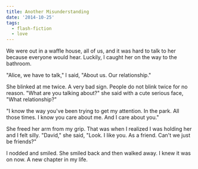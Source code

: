 ```yaml
---
title: Another Misunderstanding
date: '2014-10-25'
tags:
  - flash-fiction
  - love
---
```


We were out in a waffle house, all of us, and it was hard to talk to her because
everyone would hear. Luckily, I caught her on the way to the bathroom.

<!-- truncate -->

"Alice, we have to talk," I said, "About us. Our relationship."

She blinked at me twice. A very bad sign. People do not blink twice for no
reason. "What are you talking about?" she said with a cute serious face, "What
relationship?"

"I know the way you've been trying to get my attention. In the park. All those
times. I know you care about me. And I care about you."

She freed her arm from my grip. That was when I realized I was holding her and I
felt silly. "David," she said, "Look. I like you. As a friend. Can't we just be
friends?"

I nodded and smiled. She smiled back and then walked away. I knew it was on now.
A new chapter in my life.
